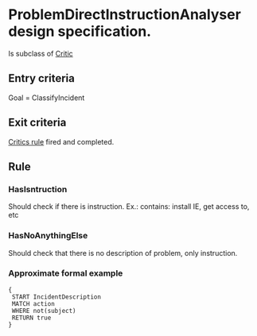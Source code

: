 # ProblemDirectInstructionAnalyser design specification.

Is subclass of [Critic](critics.md)

## Entry criteria

Goal = ClassifyIncident

## Exit criteria

[Critics rule](critics.md#rule) fired and completed.

## Rule

### HasIsntruction
Should check if there is instruction.
Ex.: contains: install IE, get access to, etc

### HasNoAnythingElse
Should check that there is no description of problem, only instruction.


### Approximate formal example
```
{
 START IncidentDescription
 MATCH action
 WHERE not(subject)
 RETURN true
}
```

